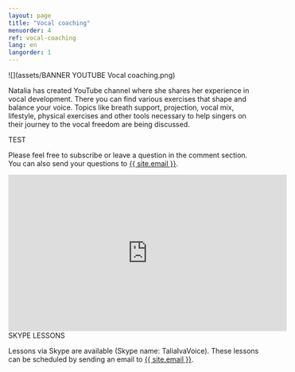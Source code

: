 ```yaml
---
layout: page
title: "Vocal coaching"
menuorder: 4
ref: vocal-coaching
lang: en
langorder: 1
---
```


![](assets/BANNER YOUTUBE Vocal coaching.png)

Natalia has created YouTube channel where she shares her experience in vocal development. There you can find various exercises that shape and balance your voice. Topics like breath support, projection, vocal mix, lifestyle, physical exercises and other tools necessary to help singers on their journey to the vocal freedom are being discussed. 

TEST

Please feel free to subscribe or leave a question in the comment section. You can also send your questions to <a href="mailto:{{ site.email }}">{{ site.email }}</a>.

<iframe width="560" height="315" src="https://www.youtube.com/embed/bNK8kpnJadM" frameborder="0" allow="autoplay; encrypted-media" allowfullscreen></iframe

SKYPE LESSONS

Lessons via Skype are available (Skype name: TaliaIvaVoice). These lessons can be scheduled by sending an email to <a href="mailto:{{ site.email }}">{{ site.email }}</a>.



